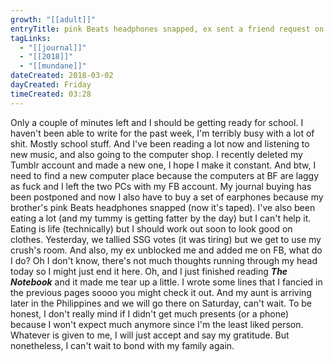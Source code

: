```yaml
---
growth: "[[adult]]"
entryTitle: pink Beats headphones snapped, ex sent a friend request on FB, aunt arriving to Philippines
tagLinks:
  - "[[journal]]"
  - "[[2018]]"
  - "[[mundane]]"
dateCreated: 2018-03-02
dayCreated: Friday
timeCreated: 03:28
---
```

Only a couple of minutes left and I should be getting ready for school. I haven't been able to write for the past week, I'm terribly busy with a lot of shit. Mostly school stuff. And I've been reading a lot now and listening to new music, and also going to the computer shop. I recently deleted my Tumblr account and made a new one, I hope I make it constant. And btw, I need to find a new computer place because the computers at BF are laggy as fuck and I left the two PCs with my FB account. My journal buying has been postponed and now I also have to buy a set of earphones because my brother's pink Beats headphones snapped (now it's taped). I've also been eating a lot (and my tummy is getting fatter by the day) but I can't help it. Eating is life (technically) but I should work out soon to look good on clothes. Yesterday, we tallied SSG votes (it was tiring) but we get to use my crush's room. And also, my ex unblocked me and added me on FB, what do I do? Oh I don't know, there's not much thoughts running through my head today so I might just end it here. Oh, and I just finished reading ***The Notebook*** and it made me tear up a little. I wrote some lines that I fancied in the previous pages soooo you might check it out. And my aunt is arriving later in the Philippines and we will go there on Saturday, can't wait. To be honest, I don't really mind if I didn't get much presents (or a phone) because I won't expect much anymore since I'm the least liked person. Whatever is given to me, I will just accept and say my gratitude. But nonetheless, I can't wait to bond with my family again. 
